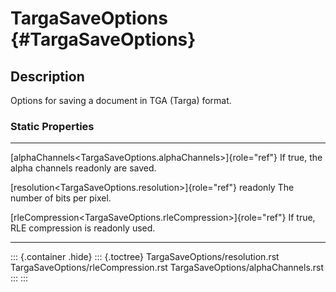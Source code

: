 TargaSaveOptions {#TargaSaveOptions}
================

Description
-----------

Options for saving a document in TGA (Targa) format.

### Static Properties

  ----------------------------------------------------------------- ---------------------------
  [alphaChannels\<TargaSaveOptions.alphaChannels\>]{role="ref"}     If true, the alpha channels
  readonly                                                          are saved.

  [resolution\<TargaSaveOptions.resolution\>]{role="ref"} readonly  The number of bits per
                                                                    pixel.

  [rleCompression\<TargaSaveOptions.rleCompression\>]{role="ref"}   If true, RLE compression is
  readonly                                                          used.
  ----------------------------------------------------------------- ---------------------------

::: {.container .hide}
::: {.toctree}
TargaSaveOptions/resolution.rst TargaSaveOptions/rleCompression.rst
TargaSaveOptions/alphaChannels.rst
:::
:::
